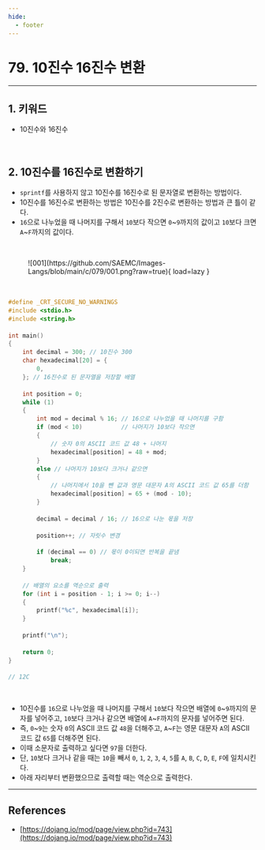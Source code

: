 ```yaml
---
hide:
  - footer
---
```


# 79. 10진수 16진수 변환

---

## 1. 키워드

- 10진수와 16진수

<br/>

## 2. 10진수를 16진수로 변환하기

- `sprintf`를 사용하지 않고 10진수를 16진수로 된 문자열로 변환하는 방법이다.
- 10진수를 16진수로 변환하는 방법은 10진수를 2진수로 변환하는 방법과 큰 틀이 같다.
- `16`으로 나누었을 때 나머지를 구해서 `10`보다 작으면 `0`~`9`까지의 값이고 `10`보다 크면 `A`~`F`까지의 값이다.

<br/>

<figure markdown>
  ![001](https://github.com/SAEMC/Images-Langs/blob/main/c/079/001.png?raw=true){ load=lazy }
</figure>

<br/>

```c
#define _CRT_SECURE_NO_WARNINGS
#include <stdio.h>
#include <string.h>

int main()
{
    int decimal = 300; // 10진수 300
    char hexadecimal[20] = {
        0,
    }; // 16진수로 된 문자열을 저장할 배열

    int position = 0;
    while (1)
    {
        int mod = decimal % 16; // 16으로 나누었을 때 나머지를 구함
        if (mod < 10)           // 나머지가 10보다 작으면
        {
            // 숫자 0의 ASCII 코드 값 48 + 나머지
            hexadecimal[position] = 48 + mod;
        }
        else // 나머지가 10보다 크거나 같으면
        {
            // 나머지에서 10을 뺀 값과 영문 대문자 A의 ASCII 코드 값 65를 더함
            hexadecimal[position] = 65 + (mod - 10);
        }

        decimal = decimal / 16; // 16으로 나눈 몫을 저장

        position++; // 자릿수 변경

        if (decimal == 0) // 몫이 0이되면 반복을 끝냄
            break;
    }

    // 배열의 요소를 역순으로 출력
    for (int i = position - 1; i >= 0; i--)
    {
        printf("%c", hexadecimal[i]);
    }

    printf("\n");

    return 0;
}

// 12C
```

<br/>

- 10진수를 `16`으로 나누었을 때 나머지를 구해서 `10`보다 작으면 배열에 `0`~`9`까지의 문자를 넣어주고, `10`보다 크거나 같으면 배열에 `A`~`F`까지의 문자를 넣어주면 된다.
- 즉, `0`~`9`는 숫자 `0`의 ASCII 코드 값 `48`을 더해주고, `A`~`F`는 영문 대문자 `A`의 ASCII 코드 값 `65`를 더해주면 된다.
- 이때 소문자로 출력하고 싶다면 `97`을 더한다.
- 단, `10`보다 크거나 같을 때는 `10`을 빼서 `0`, `1`, `2`, `3`, `4`, `5`를 `A`, `B`, `C`, `D`, `E`, `F`에 일치시킨다.
- 아래 자리부터 변환했으므로 출력할 때는 역순으로 출력한다.

---

## References

- [https://dojang.io/mod/page/view.php?id=743](https://dojang.io/mod/page/view.php?id=743)
